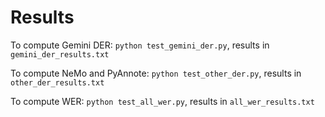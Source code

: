 # Results

To compute Gemini DER: `python test_gemini_der.py`, results in `gemini_der_results.txt`

To compute NeMo and PyAnnote: `python test_other_der.py`, results in `other_der_results.txt`

To compute WER: `python test_all_wer.py`, results in `all_wer_results.txt`
